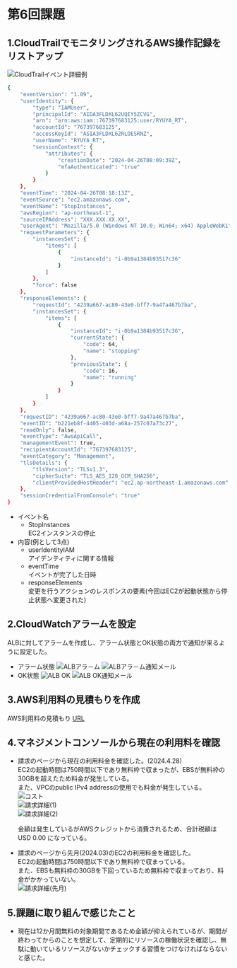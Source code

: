 # 第6回課題
## 1.CloudTrailでモニタリングされるAWS操作記録をリストアップ
![CloudTrailイベント詳細例](images/lecture06imgs/cloudtrail_for_lecture06.png)
```sh
{
    "eventVersion": "1.09",
    "userIdentity": {
        "type": "IAMUser",
        "principalId": "AIDA3FLDXL62UQIY5ZCVG",
        "arn": "arn:aws:iam::767397683125:user/RYUYA_RT",
        "accountId": "767397683125",
        "accessKeyId": "ASIA3FLDXL62RLOESRNZ",
        "userName": "RYUYA_RT",
        "sessionContext": {
            "attributes": {
                "creationDate": "2024-04-26T08:09:39Z",
                "mfaAuthenticated": "true"
            }
        }
    },
    "eventTime": "2024-04-26T08:18:13Z",
    "eventSource": "ec2.amazonaws.com",
    "eventName": "StopInstances",
    "awsRegion": "ap-northeast-1",
    "sourceIPAddress": "XXX.XXX.XX.XX",
    "userAgent": "Mozilla/5.0 (Windows NT 10.0; Win64; x64) AppleWebKit/537.36 (KHTML, like Gecko) Chrome/124.0.0.0 Safari/537.36",
    "requestParameters": {
        "instancesSet": {
            "items": [
                {
                    "instanceId": "i-0b9a1384b93517c36"
                }
            ]
        },
        "force": false
    },
    "responseElements": {
        "requestId": "4239a667-ac80-43e0-bff7-9a47a467b7ba",
        "instancesSet": {
            "items": [
                {
                    "instanceId": "i-0b9a1384b93517c36",
                    "currentState": {
                        "code": 64,
                        "name": "stopping"
                    },
                    "previousState": {
                        "code": 16,
                        "name": "running"
                    }
                }
            ]
        }
    },
    "requestID": "4239a667-ac80-43e0-bff7-9a47a467b7ba",
    "eventID": "b221eb8f-4405-403d-a68a-257c07a73c27",
    "readOnly": false,
    "eventType": "AwsApiCall",
    "managementEvent": true,
    "recipientAccountId": "767397683125",
    "eventCategory": "Management",
    "tlsDetails": {
        "tlsVersion": "TLSv1.3",
        "cipherSuite": "TLS_AES_128_GCM_SHA256",
        "clientProvidedHostHeader": "ec2.ap-northeast-1.amazonaws.com"
    },
    "sessionCredentialFromConsole": "true"
}
```

- イベント名
  - StopInstances  
        EC2インスタンスの停止
- 内容(例として3点)
  - userIdentityIAM  
        アイデンティティに関する情報
  - eventTime  
        イベントが完了した日時
  - responseElements  
        変更を行うアクションのレスポンスの要素(今回はEC2が起動状態から停止状態へ変更された)
  
  
## 2.CloudWatchアラームを設定
ALBに対してアラームを作成し、アラーム状態とOK状態の両方で通知が来るように設定した。
- アラーム状態
![ALBアラ－ム](images/lecture06imgs/ALB_alarm.png)
![ALBアラ－ム通知メール](images/lecture06imgs/ALB_alarm_mail.png)
- OK状態
![ALB OK](images/lecture06imgs/ALB_OK.png)
![ALB OK通知メール](images/lecture06imgs/ALB_OK_mail.png)
  
  
## 3.AWS利用料の見積もりを作成
AWS利用料の見積もり [URL](https://calculator.aws/#/estimate?id=6931555d537df7b1f7d275b482cd82405d7a4d1a)
  
  
## 4.マネジメントコンソールから現在の利用料を確認
- 請求のページから現在の利用料金を確認した。(2024.4.28)  
        EC2の起動時間は750時間以下であり無料枠で収まったが、EBSが無料枠の30GBを超えたため料金が発生している。  
        また、VPCのpublic IPv4 addressの使用でも料金が発生している。  
        ![コスト](images/lecture06imgs/20240428_cost.png)  
        ![請求詳細(1)](images/lecture06imgs/20240428_costdetail(1).png)  
        ![請求詳細(2)](images/lecture06imgs/20240428_costdetail(2).png)  

    金額は発生しているがAWSクレジットから消費されるため、合計税額は USD 0.00 になっている。

- 請求のページから先月(2024.03)のEC2の利用料金を確認した。  
        EC2の起動時間は750時間以下であり無料枠で収まっている。  
        また、EBSも無料枠の30GBを下回っているため無料枠で収まっており、料金がかかっていない。  
        ![請求詳細(先月)](images/lecture06imgs/202403_costdetail.png)  
  
  
## 5.課題に取り組んで感じたこと
- 現在は12か月間無料の対象期間であるため金額が抑えられているが、期間が終わってからのことを想定して、定期的にリソースの稼働状況を確認し、無駄に動いているリソースがないかチェックする習慣をつけなければならないと感じた。